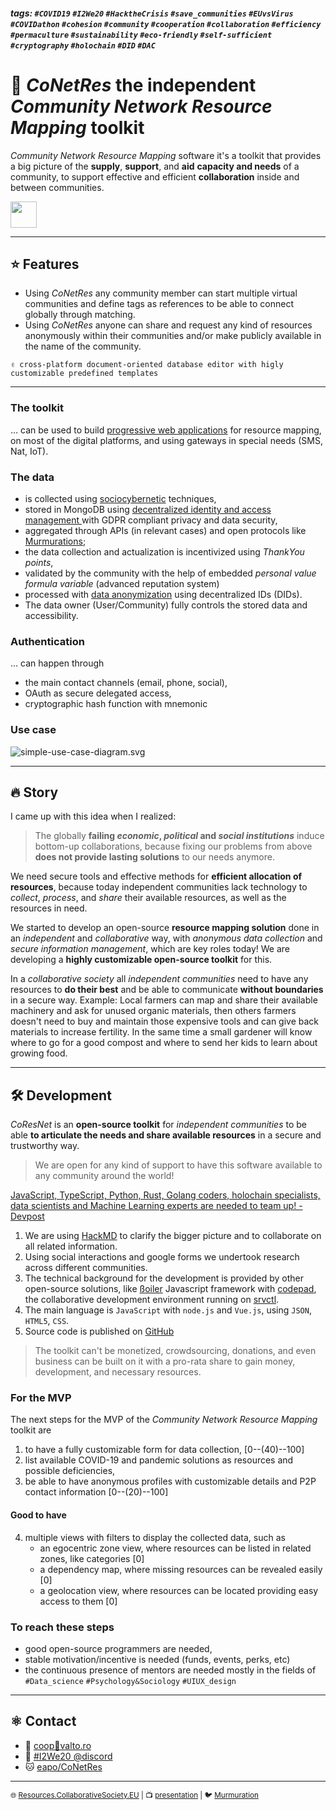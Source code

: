 ##### tags: `#COVID19` `#I2We20` `#HacktheCrisis` `#save_communities` `#EUvsVirus` `#COVIDathon` `#cohesion` `#community` `#cooperation` `#collaboration` `#efficiency` `#permaculture` `#sustainability` `#eco-friendly` `#self-sufficient` `#cryptography` `#holochain` `#DID` `#DAC`

# 🌻 ***CoNetRes*** the independent *Community Network Resource Mapping* toolkit
*Community Network Resource Mapping* software it's a toolkit that provides a big picture of the **supply**, **support**, and **aid** **capacity and needs** of a community, to support effective and efficient **collaboration** inside and between communities.

<a href="https://devpost.com/software/i2we20-community-network-resource-mapping-toolkit-dev" target="_blank"><img style="margin: 0 auto; text-align:center;" src="https://devpost-challengepost.netdna-ssl.com/assets/reimagine2/devpost-logo-646bdf6ac6663230947a952f8d354cad.svg" height="42" /></a>


---

## ⭐ Features

- Using *CoNetRes* any community member can start multiple virtual communities and define tags as references to be able to connect globally through matching.
- Using *CoNetRes* anyone can share and request any kind of resources anonymously within their communities and/or make publicly available in the name of the community.

`✌ cross-platform document-oriented database editor with higly customizable predefined templates`

---

### The toolkit
&hellip; can be used to build [progressive web applications](https://en.wikipedia.org/wiki/Progressive_web_application) for resource mapping, on most of the digital platforms, and using gateways in special needs (SMS, Nat, IoT).

### The data
- is collected using [sociocybernetic](https://en.wikipedia.org/wiki/Sociocybernetics) techniques,
- stored in MongoDB using [decentralized identity and access management ](https://iop-stack.iop.rocks/dids-and-claims/specification/#/dac) with GDPR compliant privacy and data security,
- aggregated through APIs (in relevant cases) and open protocols like [Murmurations](https://murmurations.network/);
- the data collection and actualization is incentivized using *ThankYou points*,
- validated by the community with the help of embedded *personal value formula variable* (advanced reputation system)
- processed with [data anonymization](https://en.wikipedia.org/wiki/Data_anonymization) using decentralized IDs (DIDs).
- The data owner (User/Community) fully controls the stored data and accessibility.

### Authentication
&hellip; can happen through
- the main contact channels (email, phone, social),
- OAuth as secure delegated access,
- cryptographic hash function with mnemonic

### Use case

![simple-use-case-diagram.svg](https://raw.githubusercontent.com/eapo/CoNetRes/master/simple-use-case-diagram.svg)

---

## 🔥 Story

I came up with this idea when I realized:
> The globally **failing *economic*, *political* and *social institutions*** induce bottom-up collaborations, because fixing our problems from above **does not provide lasting solutions** to our needs anymore.

We need secure tools and effective methods for **efficient allocation of resources**, because today independent communities lack technology to *collect*, *process*, and *share* their available resources, as well as the resources in need.

We started to develop an open-source **resource mapping solution** done in an *independent* and *collaborative* way, with *anonymous data collection* and *secure information management*, which are key roles today! We are developing a **highly customizable open-source toolkit** for this.

In a *collaborative society* all *independent communities* need to have any resources to **do their best** and be able to communicate **without boundaries** in a secure way.
Example: Local farmers can map and share their available machinery and ask for unused organic materials, then others farmers doesn't need to buy and maintain those expensive tools and can give back materials to increase fertility. In the same time a small gardener will know where to go for a good compost and where to send her kids to learn about growing food.

---

## 🛠️ Development
*CoResNet* is an **open-source toolkit** for *independent communities* to be able **to articulate the needs and share available resources** in a secure and trustworthy way.

> We are open for any kind of support to have this software available to any community around the world!

[JavaScript, TypeScript, Python, Rust, Golang coders, holochain specialists, data scientists and Machine Learning experts are needed to team up! - Devpost](https://devpost.com/software/i2we20-community-network-resource-mapping-toolkit-dev/joins/pXX5uQfIV87UWdQpEjHzXA)

1. We are using [HackMD](https://hackmd.io) to clarify the bigger picture and to collaborate on all related information.
2. Using social interactions and google forms we undertook research across different communities.
3. The technical background for the development is provided by other open-source solutions, like [ßoiler](https://github.com/LaKing/boilerplate "is a modular framework for Javascript-based projects, mainly web applications") Javascript framework with [codepad](https://github.com/LaKing/codepad "Browser-based collaborative development environment"), the collaborative development environment running on [srvctl](https://github.com/LaKing/srvctl "Systemd based server and containerfarm manager").
4. The main language is `JavaScript` with `node.js` and `Vue.js`, using `JSON`, `HTML5`, `CSS`.
5. Source code is published on [GitHub](https://github.com/eapo/CoNetRes/)

> The toolkit can't be monetized, crowdsourcing, donations, and even business can be built on it with a pro-rata share to gain money, development, and necessary resources.

### For the MVP
The next steps for the MVP of the *Community Network Resource Mapping* toolkit are 
1. to have a fully customizable form for data collection, [0--(40)--100]
2. list available COVID-19 and pandemic solutions as resources and possible deficiencies,
3. be able to have anonymous profiles with customizable details and P2P contact information [0--(20)--100]

#### Good to have
4. multiple views with filters to display the collected data, such as
    - an egocentric zone view, where resources can be listed in related zones, like categories [0]
    - a dependency map, where missing resources can be revealed easily [0]
    - a geolocation view, where resources can be located providing easy access to them [0]

### To reach these steps
- good open-source programmers are needed,
- stable motivation/incentive is needed (funds, events, perks, etc)
- the continuous presence of mentors are needed mostly in the fields of `#Data_science` `#Psychology&Sociology` `#UIUX_design` 

---

## ⚛️ Contact
- 📧 [<i class="fa fa-envelope fa-fw"></i>coop<i class="fa fa-at"></i>🐒valto.ro](mailto:coop@valto.ro)
- 💬 [<i class="fa fa-comments fa-fw"></i> #I2We20 @discord](https://discord.gg/4nAz5vP)
- 🐱 [<i class="fa fa-github fa-fw"></i> eapo/CoNetRes](https://github.com/eapo/CoNetRes)

---

<small><i class="fa fa-globe fa-fw"></i> 🌐 [Resources.CollaborativeSociety.EU](http://resources.collaborativesociety.eu/) | 📺 [<i class="fa fa-desktop fa-fw"></i> presentation](https://hackmd.io/@eaposztrof/rJa8JEy_8) | 🐦 [<i class="fa fa-rss fa-fw"></i> Murmuration](http://oszt.6od.hu/d/murmurations_node.json)</small>
